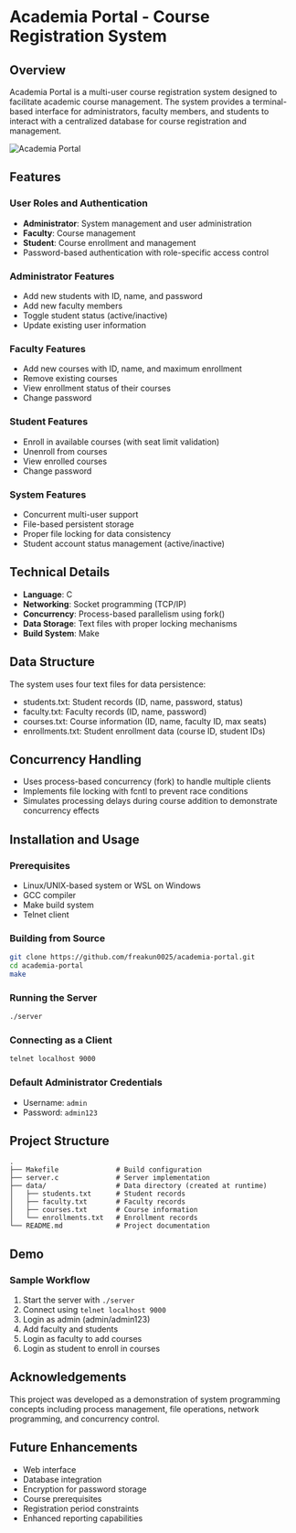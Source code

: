 # Academia Portal - Course Registration System

## Overview

Academia Portal is a multi-user course registration system designed to facilitate academic course management. The system provides a terminal-based interface for administrators, faculty members, and students to interact with a centralized database for course registration and management.

![Academia Portal](https://github.com/yourusername/academia-portal/raw/main/screenshots/main_menu.png)

## Features

### User Roles and Authentication
- **Administrator**: System management and user administration
- **Faculty**: Course management
- **Student**: Course enrollment and management
- Password-based authentication with role-specific access control

### Administrator Features
- Add new students with ID, name, and password
- Add new faculty members
- Toggle student status (active/inactive)
- Update existing user information

### Faculty Features
- Add new courses with ID, name, and maximum enrollment
- Remove existing courses
- View enrollment status of their courses
- Change password

### Student Features
- Enroll in available courses (with seat limit validation)
- Unenroll from courses
- View enrolled courses
- Change password

### System Features
- Concurrent multi-user support
- File-based persistent storage
- Proper file locking for data consistency
- Student account status management (active/inactive)

## Technical Details

- **Language**: C
- **Networking**: Socket programming (TCP/IP)
- **Concurrency**: Process-based parallelism using fork()
- **Data Storage**: Text files with proper locking mechanisms
- **Build System**: Make

## Data Structure

The system uses four text files for data persistence:

- students.txt: Student records (ID, name, password, status)
- faculty.txt: Faculty records (ID, name, password)
- courses.txt: Course information (ID, name, faculty ID, max seats)
- enrollments.txt: Student enrollment data (course ID, student IDs)

## Concurrency Handling

- Uses process-based concurrency (fork) to handle multiple clients
- Implements file locking with fcntl to prevent race conditions
- Simulates processing delays during course addition to demonstrate concurrency effects

## Installation and Usage

### Prerequisites
- Linux/UNIX-based system or WSL on Windows
- GCC compiler
- Make build system
- Telnet client

### Building from Source
```bash
git clone https://github.com/freakun0025/academia-portal.git
cd academia-portal
make
```

### Running the Server
```bash
./server
```

### Connecting as a Client
```bash
telnet localhost 9000
```

### Default Administrator Credentials
- Username: `admin`
- Password: `admin123`

## Project Structure

```
.
├── Makefile              # Build configuration
├── server.c              # Server implementation
├── data/                 # Data directory (created at runtime)
│   ├── students.txt      # Student records
│   ├── faculty.txt       # Faculty records
│   ├── courses.txt       # Course information
│   └── enrollments.txt   # Enrollment records
└── README.md             # Project documentation
```

## Demo

### Sample Workflow
1. Start the server with `./server`
2. Connect using `telnet localhost 9000`
3. Login as admin (admin/admin123)
4. Add faculty and students
5. Login as faculty to add courses
6. Login as student to enroll in courses



## Acknowledgements

This project was developed as a demonstration of system programming concepts including process management, file operations, network programming, and concurrency control.

## Future Enhancements

- Web interface
- Database integration
- Encryption for password storage
- Course prerequisites
- Registration period constraints
- Enhanced reporting capabilities
